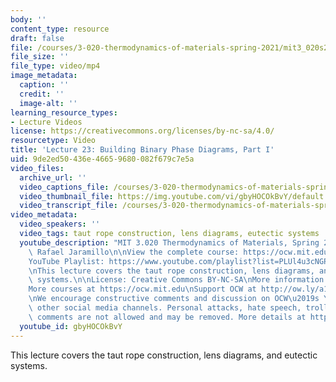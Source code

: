 ```yaml
---
body: ''
content_type: resource
draft: false
file: /courses/3-020-thermodynamics-of-materials-spring-2021/mit3_020s21_lecture_23_1080p_360p_16_9.mp4
file_size: ''
file_type: video/mp4
image_metadata:
  caption: ''
  credit: ''
  image-alt: ''
learning_resource_types:
- Lecture Videos
license: https://creativecommons.org/licenses/by-nc-sa/4.0/
resourcetype: Video
title: 'Lecture 23: Building Binary Phase Diagrams, Part I'
uid: 9de2ed50-436e-4665-9680-082f679c7e5a
video_files:
  archive_url: ''
  video_captions_file: /courses/3-020-thermodynamics-of-materials-spring-2021/1Ag0Z4n7Uz_EoclthLQs-qZX-BbR3F8Bt_transcript.webvtt
  video_thumbnail_file: https://img.youtube.com/vi/gbyHOCOkBvY/default.jpg
  video_transcript_file: /courses/3-020-thermodynamics-of-materials-spring-2021/1Ag0Z4n7Uz_EoclthLQs-qZX-BbR3F8Bt_transcript.pdf
video_metadata:
  video_speakers: ''
  video_tags: taut rope construction, lens diagrams, eutectic systems
  youtube_description: "MIT 3.020 Thermodynamics of Materials, Spring 2021\nInstructor:\
    \ Rafael Jaramillo\n\nView the complete course: https://ocw.mit.edu/sites/3020-thermodynamics-of-materials/\n\
    YouTube Playlist: https://www.youtube.com/playlist?list=PLUl4u3cNGP61g-yRbJz4ghFPJLiok1HxX\n\
    \nThis lecture covers the taut rope construction, lens diagrams, and eutectic\
    \ systems.\n\nLicense: Creative Commons BY-NC-SA\nMore information at https://ocw.mit.edu/terms\n\
    More courses at https://ocw.mit.edu\nSupport OCW at http://ow.ly/a1If50zVRlQ\n\
    \nWe encourage constructive comments and discussion on OCW\u2019s YouTube and\
    \ other social media channels. Personal attacks, hate speech, trolling, and inappropriate\
    \ comments are not allowed and may be removed. More details at https://ocw.mit.edu/comments."
  youtube_id: gbyHOCOkBvY
---
```

This lecture covers the taut rope construction, lens diagrams, and eutectic systems.